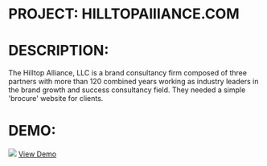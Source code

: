 
# PROJECT: HILLTOPAllIANCE.COM
# DESCRIPTION:
The Hilltop Alliance, LLC is a brand consultancy firm composed of three partners with more than 120 combined years working as industry leaders in the brand growth and success consultancy field. They needed a simple 'brocure' website for clients.
# DEMO:
![](http://cvlassets.s3.amazonaws.com/Screen%20Shot%202017-07-20%20at%2010.32.35%20PM.png)
[View Demo](http://kind-toothpick.cloudvent.net/)
